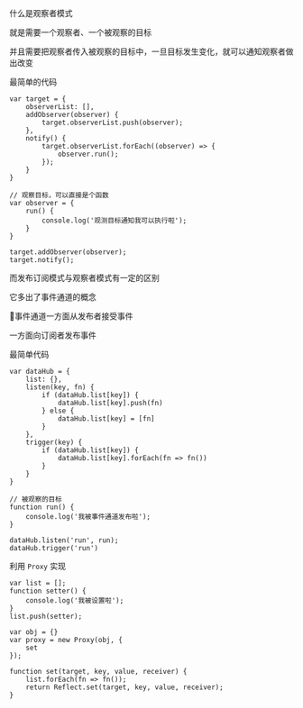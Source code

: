 什么是观察者模式

就是需要一个观察者、一个被观察的目标

并且需要把观察者传入被观察的目标中，一旦目标发生变化，就可以通知观察者做出改变

最简单的代码
```
var target = {
    observerList: [],
    addObserver(observer) {
        target.observerList.push(observer);
    },
    notify() {
        target.observerList.forEach((observer) => {
            observer.run();
        });
    }
}

// 观察目标，可以直接是个函数
var observer = {
    run() {
        console.log('观测目标通知我可以执行啦');
    }
}

target.addObserver(observer);
target.notify();
```

而发布订阅模式与观察者模式有一定的区别

它多出了事件通道的概念

事件通道一方面从发布者接受事件

一方面向订阅者发布事件

最简单代码
```
var dataHub = {
    list: {},
    listen(key, fn) {
        if (dataHub.list[key]) {
            dataHub.list[key].push(fn)
        } else {
            dataHub.list[key] = [fn]
        }
    },
    trigger(key) {
        if (dataHub.list[key]) {
            dataHub.list[key].forEach(fn => fn())
        }
    }
}

// 被观察的目标
function run() {
    console.log('我被事件通道发布啦');
}

dataHub.listen('run', run);
dataHub.trigger('run')
```

利用 ``Proxy`` 实现
```
var list = [];
function setter() {
    console.log('我被设置啦');
}
list.push(setter);

var obj = {}
var proxy = new Proxy(obj, {
    set
});

function set(target, key, value, receiver) {
    list.forEach(fn => fn());
    return Reflect.set(target, key, value, receiver);
}
```